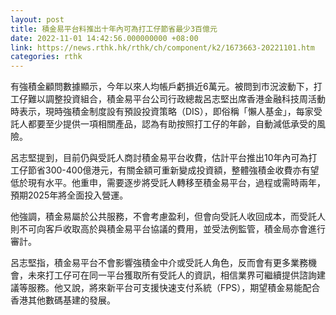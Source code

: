 ```yaml
---
layout: post
title: 積金易平台料推出十年內可為打工仔節省最少3百億元
date: 2022-11-01 14:42:56.000000000 +08:00
link: https://news.rthk.hk/rthk/ch/component/k2/1673663-20221101.htm
categories: rthk
---
```


有強積金顧問數據顯示，今年以來人均帳戶虧損近6萬元。被問到市況波動下，打工仔難以調整投資組合，積金易平台公司行政總裁呂志堅出席香港金融科技周活動時表示，現時強積金制度設有預設投資策略（DIS），即俗稱「懶人基金」，每家受託人都要至少提供一項相關產品，認為有助按照打工仔的年齡，自動減低承受的風險。

呂志堅提到，目前仍與受託人商討積金易平台收費，估計平台推出10年內可為打工仔節省300-400億港元，有關金額可重新變成投資額，整體強積金收費亦有望低於現有水平。他重申，需要逐步將受託人轉移至積金易平台，過程或需時兩年，預期2025年將全面投入營運。

他強調，積金易屬於公共服務，不會考慮盈利，但會向受託人收回成本，而受託人則不可向客戶收取高於與積金易平台協議的費用，並受法例監管，積金局亦會進行審計。

呂志堅指，積金易平台不會影響強積金中介或受託人角色，反而會有更多業務機會，未來打工仔可在同一平台獲取所有受託人的資訊，相信業界可繼續提供諮詢建議等服務。他又說，將來新平台可支援快速支付系統（FPS），期望積金易能配合香港其他數碼基建的發展。
